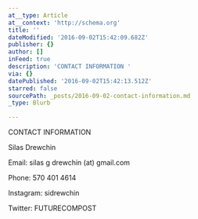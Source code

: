 ```yaml
---
at__type: Article
at__context: 'http://schema.org'
title: ''
dateModified: '2016-09-02T15:42:09.682Z'
publisher: {}
author: []
inFeed: true
description: 'CONTACT INFORMATION '
via: {}
datePublished: '2016-09-02T15:42:13.512Z'
starred: false
sourcePath: _posts/2016-09-02-contact-information.md
_type: Blurb

---
```

CONTACT INFORMATION 

Silas Drewchin 

Email: silas g drewchin (at) gmail.com

Phone: 570 401 4614 

Instagram: sidrewchin

Twitter: FUTURECOMPOST